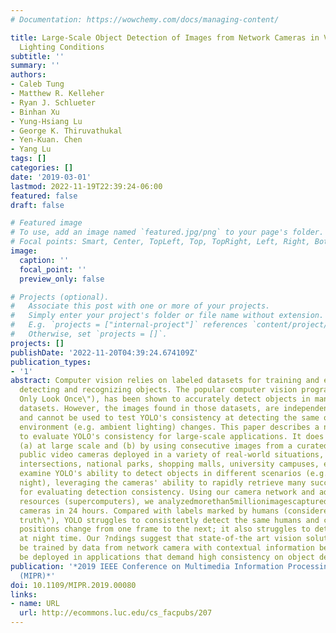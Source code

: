 ```yaml
---
# Documentation: https://wowchemy.com/docs/managing-content/

title: Large-Scale Object Detection of Images from Network Cameras in Variable Ambient
  Lighting Conditions
subtitle: ''
summary: ''
authors:
- Caleb Tung
- Matthew R. Kelleher
- Ryan J. Schlueter
- Binhan Xu
- Yung-Hsiang Lu
- George K. Thiruvathukal
- Yen-Kuan. Chen
- Yang Lu
tags: []
categories: []
date: '2019-03-01'
lastmod: 2022-11-19T22:39:24-06:00
featured: false
draft: false

# Featured image
# To use, add an image named `featured.jpg/png` to your page's folder.
# Focal points: Smart, Center, TopLeft, Top, TopRight, Left, Right, BottomLeft, Bottom, BottomRight.
image:
  caption: ''
  focal_point: ''
  preview_only: false

# Projects (optional).
#   Associate this post with one or more of your projects.
#   Simply enter your project's folder or file name without extension.
#   E.g. `projects = ["internal-project"]` references `content/project/deep-learning/index.md`.
#   Otherwise, set `projects = []`.
projects: []
publishDate: '2022-11-20T04:39:24.674109Z'
publication_types:
- '1'
abstract: Computer vision relies on labeled datasets for training and evaluation in
  detecting and recognizing objects. The popular computer vision program, YOLO (\"You
  Only Look Once\"), has been shown to accurately detect objects in many major image
  datasets. However, the images found in those datasets, are independent of one another
  and cannot be used to test YOLO's consistency at detecting the same object as its
  environment (e.g. ambient lighting) changes. This paper describes a novel effort
  to evaluate YOLO's consistency for large-scale applications. It does so by working
  (a) at large scale and (b) by using consecutive images from a curated network of
  public video cameras deployed in a variety of real-world situations, including traf?c
  intersections, national parks, shopping malls, university campuses, etc. We speci?cally
  examine YOLO's ability to detect objects in different scenarios (e.g., daytime vs.
  night), leveraging the cameras' ability to rapidly retrieve many successive images
  for evaluating detection consistency. Using our camera network and advanced computing
  resources (supercomputers), we analyzedmorethan5millionimagescapturedby140network
  cameras in 24 hours. Compared with labels marked by humans (considered as \"ground
  truth\"), YOLO struggles to consistently detect the same humans and cars as their
  positions change from one frame to the next; it also struggles to detect objects
  at night time. Our ?ndings suggest that state-of-the art vision solutions should
  be trained by data from network camera with contextual information before they can
  be deployed in applications that demand high consistency on object detection.
publication: '*2019 IEEE Conference on Multimedia Information Processing and Retrieval
  (MIPR)*'
doi: 10.1109/MIPR.2019.00080
links:
- name: URL
  url: http://ecommons.luc.edu/cs_facpubs/207
---
```

